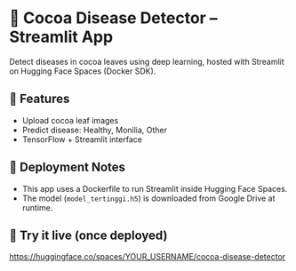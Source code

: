 # 🍫 Cocoa Disease Detector – Streamlit App

Detect diseases in cocoa leaves using deep learning, hosted with Streamlit on Hugging Face Spaces (Docker SDK).

## 🧠 Features
- Upload cocoa leaf images
- Predict disease: Healthy, Monilia, Other
- TensorFlow + Streamlit interface

## 🚀 Deployment Notes
- This app uses a Dockerfile to run Streamlit inside Hugging Face Spaces.
- The model (`model_tertinggi.h5`) is downloaded from Google Drive at runtime.

## 🔗 Try it live (once deployed)
https://huggingface.co/spaces/YOUR_USERNAME/cocoa-disease-detector
